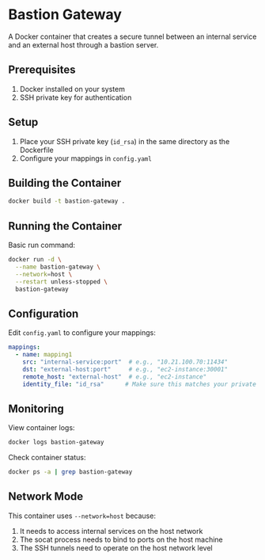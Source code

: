 # Bastion Gateway

A Docker container that creates a secure tunnel between an internal service and an external host through a bastion server.

## Prerequisites

1. Docker installed on your system
2. SSH private key for authentication

## Setup

1. Place your SSH private key (`id_rsa`) in the same directory as the Dockerfile
2. Configure your mappings in `config.yaml`

## Building the Container

```bash
docker build -t bastion-gateway .
```

## Running the Container

Basic run command:
```bash
docker run -d \
  --name bastion-gateway \
  --network=host \
  --restart unless-stopped \
  bastion-gateway
```

## Configuration

Edit `config.yaml` to configure your mappings:

```yaml
mappings:
  - name: mapping1
    src: "internal-service:port"  # e.g., "10.21.100.70:11434"
    dst: "external-host:port"     # e.g., "ec2-instance:30001"
    remote_host: "external-host"  # e.g., "ec2-instance"
    identity_file: "id_rsa"      # Make sure this matches your private key filename
```

## Monitoring

View container logs:
```bash
docker logs bastion-gateway
```

Check container status:
```bash
docker ps -a | grep bastion-gateway
```

## Network Mode

This container uses `--network=host` because:
1. It needs to access internal services on the host network
2. The socat process needs to bind to ports on the host machine
3. The SSH tunnels need to operate on the host network level 